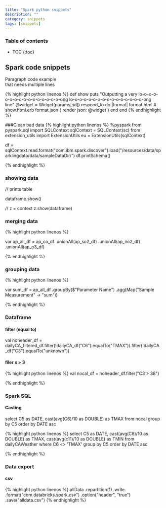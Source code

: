 ```yaml
---
title: "Spark python snippets"
description: ""
category: snippets 
tags: [snippets]
---
```


<link href="assets/css/syntax.css" rel="stylesheet">


### Table of contents

* TOC
{:toc}



## Spark code snippets


<p>
    Paragraph code example<br>
    that needs multiple lines
</p>


{% highlight python linenos %}
def show
  puts "Outputting a very lo-o-o-o-o-o-o-o-o-o-o-o-o-o-o-o-ong lo-o-o-o-o-o-o-o-o-o-o-o-o-o-o-o-ong line"
  @widget = Widget(params[:id])
  respond_to do |format|
    format.html # show.html.erb
    format.json { render json: @widget }
  end
end
{% endhighlight %}



###Clean bad data
{% highlight python linenos %}
%pyspark
from pyspark.sql import SQLContext
sqlContext = SQLContext(sc)
from extension_utils import ExtensionUtils
eu = ExtensionUtils(sqlContext)


df = sqlContext.read.format("com.ibm.spark.discover").load("/resources/data/sparklingdata/data/sampleDataDir/")
df.printSchema()

{% endhighlight %}




### showing data

// prints table 

dataframe.show()

// z = context
z.show(dataframe)


### merging data

{% highlight python linenos %}

var ap_all_df = ap_co_df
	.unionAll(ap_so2_df)
	.unionAll(ap_no2_df)
	.unionAll(ap_o3_df)

{% endhighlight %}




### grouping data

{% highlight python linenos %}


var sum_df = ap_all_df
	.groupBy($"Parameter Name")
	.agg(Map("Sample Measurement" -> "sum"))

{% endhighlight %}


### Dataframe

#### filter (equal to)

val noheader_df = dailyCA_filtered_df.filter(!dailyCA_df("C6").equalTo("TMAX")).filter(!dailyCA_df("C3").equalTo("unknown"))


####  filer x > 3 
{% highlight python linenos %}
val nocal_df = noheader_df.filter("C3 > 38")

{% endhighlight %}
### Spark SQL

#### Casting

select C5 as DATE, cast(avg(C6)/10 as DOUBLE) as TMAX from nocal group by C5 order by DATE asc


{% highlight python linenos %}
select C5 as DATE, 
cast(avg(C6)/10 as DOUBLE) as TMAX, 
cast(avg(c11)/10 as DOUBLE) as TMIN
from dailyCAWeather
where C6 <> 'TMAX' group by C5 order by DATE asc
		 
{% endhighlight %}




### Data export

#### csv
{% highlight python linenos %}
allData
    .repartition(1)
    .write
    .format("com.databricks.spark.csv")
    .option("header", "true")
    .save("alldata.csv") 
{% endhighlight %}

